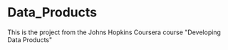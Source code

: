 # Data_Products

This is the project from the Johns Hopkins Coursera course "Developing Data Products"
